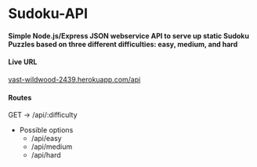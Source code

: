 # Sudoku-API

#### Simple Node.js/Express JSON webservice API to serve up static Sudoku Puzzles based on three different difficulties: easy, medium, and hard

#### Live URL
[vast-wildwood-2439.herokuapp.com/api](http://vast-wildwood-2439.herokuapp.com/api/easy)

#### Routes
GET -> /api/:difficulty
  - Possible options
    - /api/easy
    - /api/medium
    - /api/hard
